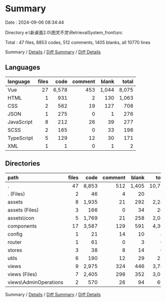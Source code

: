 # Summary

Date : 2024-09-06 08:34:44

Directory e:\\新桌面2.0\\图灵不灵\\RetrievalSystem_front\\src

Total : 47 files,  8853 codes, 512 comments, 1405 blanks, all 10770 lines

Summary / [Details](details.md) / [Diff Summary](diff.md) / [Diff Details](diff-details.md)

## Languages
| language | files | code | comment | blank | total |
| :--- | ---: | ---: | ---: | ---: | ---: |
| Vue | 27 | 6,578 | 453 | 1,044 | 8,075 |
| HTML | 1 | 931 | 2 | 130 | 1,063 |
| CSS | 2 | 562 | 19 | 127 | 708 |
| JSON | 1 | 275 | 0 | 1 | 276 |
| JavaScript | 8 | 212 | 26 | 39 | 277 |
| SCSS | 2 | 165 | 0 | 33 | 198 |
| TypeScript | 5 | 129 | 12 | 30 | 171 |
| XML | 1 | 1 | 0 | 1 | 2 |

## Directories
| path | files | code | comment | blank | total |
| :--- | ---: | ---: | ---: | ---: | ---: |
| . | 47 | 8,853 | 512 | 1,405 | 10,770 |
| . (Files) | 2 | 46 | 4 | 20 | 70 |
| assets | 8 | 1,935 | 21 | 292 | 2,248 |
| assets (Files) | 3 | 166 | 0 | 34 | 200 |
| assets\\icon | 5 | 1,769 | 21 | 258 | 2,048 |
| components | 17 | 3,587 | 129 | 591 | 4,307 |
| config | 1 | 21 | 14 | 10 | 45 |
| router | 1 | 61 | 0 | 3 | 64 |
| stores | 3 | 38 | 8 | 14 | 60 |
| utils | 6 | 190 | 12 | 29 | 231 |
| views | 9 | 2,975 | 324 | 446 | 3,745 |
| views (Files) | 7 | 2,405 | 298 | 352 | 3,055 |
| views\\AdminOperations | 2 | 570 | 26 | 94 | 690 |

Summary / [Details](details.md) / [Diff Summary](diff.md) / [Diff Details](diff-details.md)